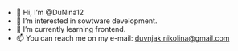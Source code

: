 - 👋 Hi, I’m @DuNina12
- 👀 I’m interested in sowtware development.
- 🌱 I’m currently learning frontend.
- 📫 You can reach me on my e-mail: duvnjak.nikolina@gmail.com

<!---
DuNina12/DuNina12 is a ✨ special ✨ repository because its `README.md` (this file) appears on your GitHub profile.
You can click the Preview link to take a look at your changes.
--->
